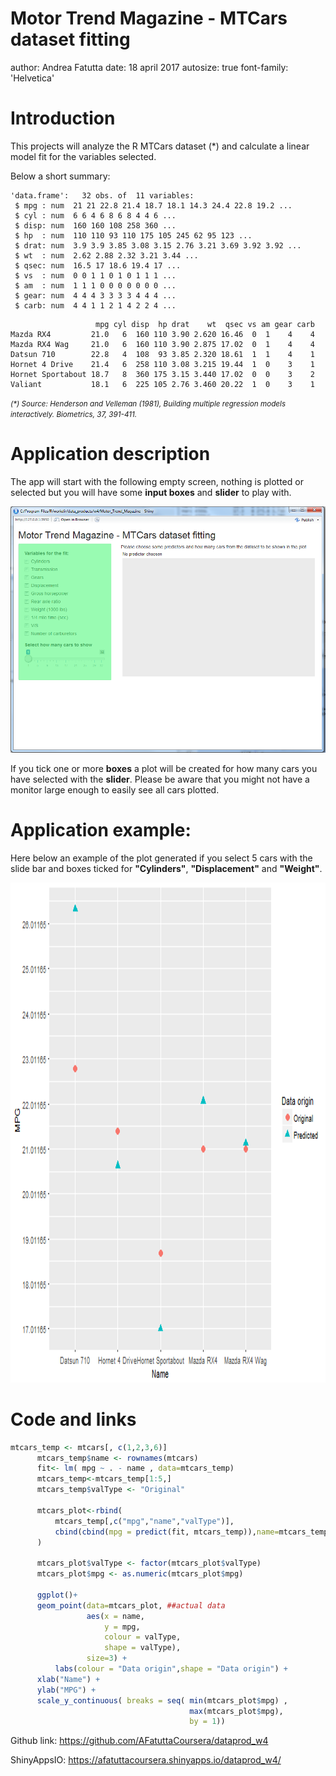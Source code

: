
<style>

.reveal h3 { 
  font-size: 30px;
  color: red;
}

.reveal .slides section .slideContent {
   font-size: 20px;
   color: black;
}

</style>

Motor Trend Magazine - MTCars dataset fitting
========================================================
author: Andrea Fatutta
date: 18 april 2017
autosize: true
font-family: 'Helvetica'

Introduction
========================================================


This projects will analyze the R MTCars dataset (*) and calculate a linear model fit for the variables selected.

Below a short summary:


```
'data.frame':	32 obs. of  11 variables:
 $ mpg : num  21 21 22.8 21.4 18.7 18.1 14.3 24.4 22.8 19.2 ...
 $ cyl : num  6 6 4 6 8 6 8 4 4 6 ...
 $ disp: num  160 160 108 258 360 ...
 $ hp  : num  110 110 93 110 175 105 245 62 95 123 ...
 $ drat: num  3.9 3.9 3.85 3.08 3.15 2.76 3.21 3.69 3.92 3.92 ...
 $ wt  : num  2.62 2.88 2.32 3.21 3.44 ...
 $ qsec: num  16.5 17 18.6 19.4 17 ...
 $ vs  : num  0 0 1 1 0 1 0 1 1 1 ...
 $ am  : num  1 1 1 0 0 0 0 0 0 0 ...
 $ gear: num  4 4 4 3 3 3 3 4 4 4 ...
 $ carb: num  4 4 1 1 2 1 4 2 2 4 ...
```

```
                   mpg cyl disp  hp drat    wt  qsec vs am gear carb
Mazda RX4         21.0   6  160 110 3.90 2.620 16.46  0  1    4    4
Mazda RX4 Wag     21.0   6  160 110 3.90 2.875 17.02  0  1    4    4
Datsun 710        22.8   4  108  93 3.85 2.320 18.61  1  1    4    1
Hornet 4 Drive    21.4   6  258 110 3.08 3.215 19.44  1  0    3    1
Hornet Sportabout 18.7   8  360 175 3.15 3.440 17.02  0  0    3    2
Valiant           18.1   6  225 105 2.76 3.460 20.22  1  0    3    1
```
<small>*(&ast;) Source: Henderson and Velleman (1981), Building multiple regression models interactively. Biometrics, 37, 391-411.*</small>


Application description
========================================================
The app will start with the following empty screen, nothing is plotted or selected but you will have some **input boxes** and **slider** to play with.

![Input Options](motor_pitch-figure/file.png)

If you tick one or more **boxes** a plot will be created for how many cars you have selected with the **slider**. Please be aware that you might not have a monitor large enough to easily see all cars plotted.




Application example:
========================================================

Here below an example of the plot generated if you select 5 cars with the slide bar and boxes ticked for **"Cylinders"**, **"Displacement"** and **"Weight"**.

<img src="motor_pitch-figure/unnamed-chunk-2-1.png" title="plot of chunk unnamed-chunk-2" alt="plot of chunk unnamed-chunk-2" width="1000px" height="800px" />

Code and links
========================================================

```r
mtcars_temp <- mtcars[, c(1,2,3,6)]
      mtcars_temp$name <- rownames(mtcars)
      fit<- lm( mpg ~ . - name , data=mtcars_temp)
      mtcars_temp<-mtcars_temp[1:5,]
      mtcars_temp$valType <- "Original"
      
      mtcars_plot<-rbind(
          mtcars_temp[,c("mpg","name","valType")],
          cbind(cbind(mpg = predict(fit, mtcars_temp)),name=mtcars_temp$name, valType=rep("Predicted",length(rownames(mtcars_temp))) )
      )
      
      mtcars_plot$valType <- factor(mtcars_plot$valType)
      mtcars_plot$mpg <- as.numeric(mtcars_plot$mpg)
      
      ggplot()+
      geom_point(data=mtcars_plot, ##actual data
                 aes(x = name,
                     y = mpg,
                     colour = valType,
                     shape = valType), 
                 size=3) + 
          labs(colour = "Data origin",shape = "Data origin") +
      xlab("Name") + 
      ylab("MPG") +
      scale_y_continuous( breaks = seq( min(mtcars_plot$mpg) ,
                                        max(mtcars_plot$mpg), 
                                        by = 1))
```

Github link: <https://github.com/AFatuttaCoursera/dataprod_w4>

ShinyAppsIO: <https://afatuttacoursera.shinyapps.io/dataprod_w4/>


